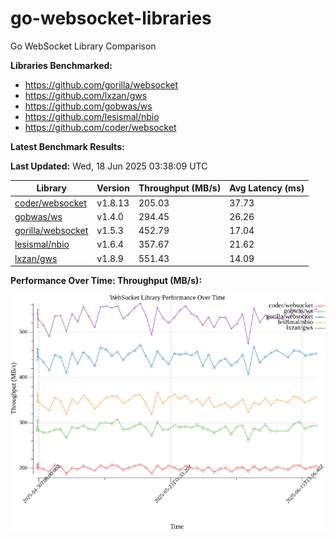 # go-websocket-libraries

Go WebSocket Library Comparison

**Libraries Benchmarked:**

- https://github.com/gorilla/websocket
- https://github.com/lxzan/gws
- https://github.com/gobwas/ws
- https://github.com/lesismal/nbio
- https://github.com/coder/websocket

**Latest Benchmark Results:**

<!-- BENCHMARK_TABLE_START -->
**Last Updated:** Wed, 18 Jun 2025 03:38:09 UTC

| Library                                         | Version         | Throughput (MB/s) | Avg Latency (ms) |
| ----------------------------------------------- | --------------- | ----------------- | ---------------- |
| [coder/websocket](https://github.com/coder/websocket) | v1.8.13 | 205.03 | 37.73 |
| [gobwas/ws](https://github.com/gobwas/ws) | v1.4.0 | 294.45 | 26.26 |
| [gorilla/websocket](https://github.com/gorilla/websocket) | v1.5.3 | 452.79 | 17.04 |
| [lesismal/nbio](https://github.com/lesismal/nbio) | v1.6.4 | 357.67 | 21.62 |
| [lxzan/gws](https://github.com/lxzan/gws) | v1.8.9 | 551.43 | 14.09 |
<!-- BENCHMARK_TABLE_END -->

**Performance Over Time: Throughput (MB/s):**

![Benchmark Performance Graph](benchmark_performance.png)